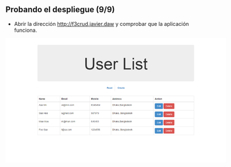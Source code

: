 ## Probando el despliegue (9/9) ##

- Abrir la dirección http://f3crud.javier.daw y comprobar que la aplicación funciona.

<img src="slides/img/final.png" style="max-width: 600px;">